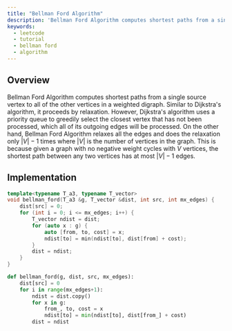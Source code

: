 ```yaml
---
title: "Bellman Ford Algorithm"
description: 'Bellman Ford Algorithm computes shortest paths from a single source vertex to all of the other vertices in a weighted digraph'
keywords:
  - leetcode
  - tutorial
  - bellman ford
  - algorithm
---
```


<TutorialAuthors names="@wingkwong"/>

## Overview

Bellman Ford Algorithm computes shortest paths from a single source vertex to all of the other vertices in a weighted digraph. Similar to Dijkstra's algorithm, it proceeds by relaxation. However, Dijkstra's algorithm uses a priority queue to greedily select the closest vertex that has not been processed, which all of its outgoing edges will be processed. On the other hand, Bellman Ford Algorithm relaxes all the edges and does the relaxation only $|V| - 1$ times where $|V|$ is the number of vertices in the graph. This is because given a graph with no negative weight cycles with $V$ vertices, the shortest path between any two vertices has at most $|V| - 1$ edges.

## Implementation

<Tabs>
<TabItem value="cpp" label="C++">
<SolutionAuthor name="@wingkwong"/>

```cpp
template<typename T_a3, typename T_vector>
void bellman_ford(T_a3 &g, T_vector &dist, int src, int mx_edges) {
    dist[src] = 0;
    for (int i = 0; i <= mx_edges; i++) {
        T_vector ndist = dist;
        for (auto x : g) {
            auto [from, to, cost] = x;
            ndist[to] = min(ndist[to], dist[from] + cost);
        }
        dist = ndist;
    }
}
```

```py
def bellman_ford(g, dist, src, mx_edges):
    dist[src] = 0
    for i in range(mx_edges+1):
        ndist = dist.copy()
        for x in g:
            from_, to, cost = x
            ndist[to] = min(ndist[to], dist[from_] + cost)
        dist = ndist

```
</TabItem>
</Tabs>

